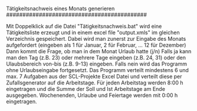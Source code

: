 Tätigkeitsnachweis eines Monats generieren
###########################################

Mit Doppelklick auf die Datei "Tätigkeitsnachweis.bat" wird eine Tätigkeitsliste erzeugt und in einem excel file "output.xmls" im gleichen Verzeichnis gespeichert.
Dabei wird man zunerst zur Eingabe des Monats aufgefordert (eingeben als 1 für Januar, 2 für Februar, ... 12 für Dezember)
Dann kommt die Frage, ob man in dem Monat Urlaub hatte (j/n)
Falls ja kann man den Tag (z.B. 23) oder mehrere Tage eingeben (z.B. 24, 31) oder den Ulaubsbereich von-bis (z.B. 9-13) eingeben.
Falls nein wird das Programm ohne Urlaubseingabe fortgesetzt.
Das Programm verteilt mindestens 6 und max. 7 Aufgaben aus der SCL-Projekte Excel Datei und verteilt diese per Zufallsgenerator auf die Arbeitstage.
Für jeden Arbeitstag werden 8:00 h eingetragen und die Summe der Soll und Ist Arbeitstage am Ende ausgegeben.
Wochenenden, Urlaube und Feiertage werden mit 0:00 h eingetragen.

